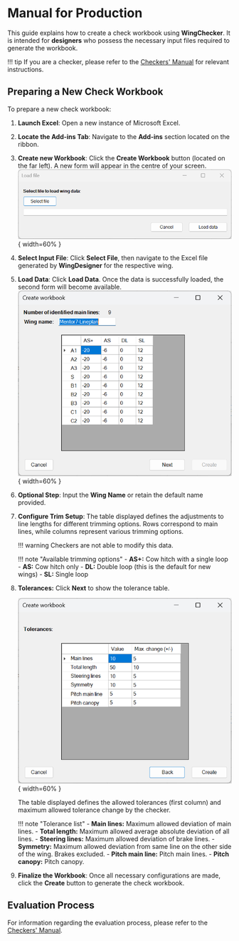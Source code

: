 # Manual for Production

This guide explains how to create a check workbook using **WingChecker**. It is intended for **designers** who possess the necessary input files required to generate the workbook.

!!! tip
    If you are a checker, please refer to the [Checkers' Manual](manual.md) for relevant instructions.

## Preparing a New Check Workbook

To prepare a new check workbook:

1. **Launch Excel**: Open a new instance of Microsoft Excel.
2. **Locate the Add-ins Tab**: Navigate to the **Add-ins** section located on the ribbon.
3. **Create new Workbook**: Click the **Create Workbook** button (located on the far left). A new form will appear in the centre of your screen.  
   ![Workbook Creation Form](../images/load_file.png){ width=60% }
4. **Select Input File**: Click **Select File**, then navigate to the Excel file generated by **WingDesigner** for the respective wing.
5. **Load Data**: Click **Load Data**. Once the data is successfully loaded, the second form will become available.  
   ![Form with Loaded Data](../images/create_workbook_filled.png){ width=60% }
6. **Optional Step**: Input the **Wing Name** or retain the default name provided.
7. **Configure Trim Setup**: 
    The table displayed defines the adjustments to line lengths for different trimming options. Rows correspond to main lines, while columns represent various trimming options.

    !!! warning
        Checkers are not able to modify this data.

    !!! note "Available trimming options"
        - **AS+:** Cow hitch with a single loop
        - **AS:** Cow hitch only
        - **DL:** Double loop (this is the default for new wings) 
        - **SL:** Single loop

8. **Tolerances:** Click **Next** to show the tolerance table.

    ![Form with Tolerance Data](../images/create_workbook_tolerances.png){ width=60% }

    The table displayed defines the allowed tolerances (first column) and maximum allowed tolerance change by the checker.

    !!! note "Tolerance list"
        - **Main lines:** Maximum allowed deviation of main lines.
        - **Total length:** Maximum allowed average absolute deviation of all lines.
        - **Steering lines:** Maximum allowed deviation of brake lines.
        - **Symmetry:** Maximum allowed deviation from same line on the other side of the wing. Brakes excluded.
        - **Pitch main line:** Pitch main lines.
        - **Pitch canopy:** Pitch canopy.

9. **Finalize the Workbook**: Once all necessary configurations are made, click the **Create** button to generate the check workbook.


## Evaluation Process

For information regarding the evaluation process, please refer to the [Checkers' Manual](manual.md).
